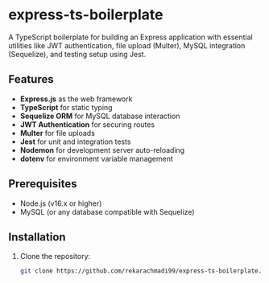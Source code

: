 # express-ts-boilerplate

A TypeScript boilerplate for building an Express application with essential utilities like JWT authentication, file upload (Multer), MySQL integration (Sequelize), and testing setup using Jest.

## Features

- **Express.js** as the web framework
- **TypeScript** for static typing
- **Sequelize ORM** for MySQL database interaction
- **JWT Authentication** for securing routes
- **Multer** for file uploads
- **Jest** for unit and integration tests
- **Nodemon** for development server auto-reloading
- **dotenv** for environment variable management

## Prerequisites

- Node.js (v16.x or higher)
- MySQL (or any database compatible with Sequelize)

## Installation

1. Clone the repository:

   ```bash
   git clone https://github.com/rekarachmadi99/express-ts-boilerplate.git
